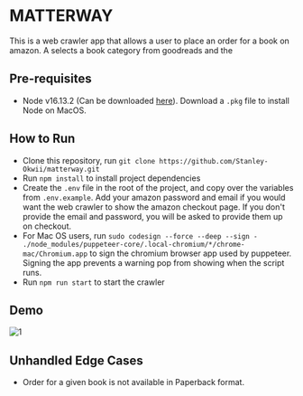 # MATTERWAY

This is a web crawler app that allows a user to place an order for a book on amazon. A selects a book category from goodreads and the

## Pre-requisites

- Node v16.13.2 (Can be downloaded [here](https://nodejs.org/download/release/v16.13.2/)). Download a `.pkg` file to install Node on MacOS.

## How to Run

- Clone this repository, run `git clone https://github.com/Stanley-Okwii/matterway.git`
- Run `npm install` to install project dependencies
- Create the `.env` file in the root of the project, and copy over the variables from `.env.example`. Add your amazon password and email if you would want the web crawler to show the amazon checkout page. If you don't provide the email and password, you will be asked to provide them up on checkout.
- For Mac OS users, run `sudo codesign --force --deep --sign - ./node_modules/puppeteer-core/.local-chromium/*/chrome-mac/Chromium.app` to sign the chromium browser app used by puppeteer. Signing the app prevents a warning pop from showing when the script runs.
- Run `npm run start` to start the crawler

## Demo

![1](/screenshots/web_crawler.gif)

## Unhandled Edge Cases

- Order for a given book is not available in Paperback format.

